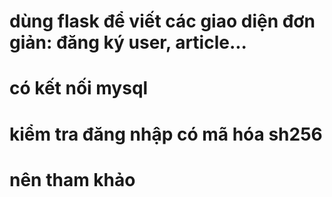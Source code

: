 # dùng flask để viết các giao diện đơn giản: đăng ký user, article...
# có kết nối mysql
# kiểm tra đăng nhập có mã hóa sh256
# nên tham khảo
